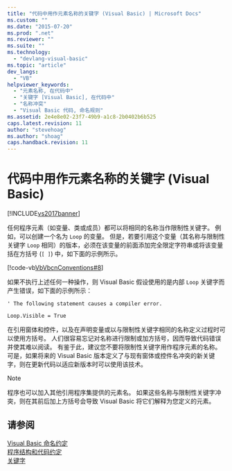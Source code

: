 ```yaml
---
title: "代码中用作元素名称的关键字 (Visual Basic) | Microsoft Docs"
ms.custom: ""
ms.date: "2015-07-20"
ms.prod: ".net"
ms.reviewer: ""
ms.suite: ""
ms.technology: 
  - "devlang-visual-basic"
ms.topic: "article"
dev_langs: 
  - "VB"
helpviewer_keywords: 
  - "元素名称, 在代码中"
  - "关键字 [Visual Basic], 在代码中"
  - "名称冲突"
  - "Visual Basic 代码, 命名规则"
ms.assetid: 2e4e8e02-23f7-49b9-a1c8-2b0402b6b525
caps.latest.revision: 11
author: "stevehoag"
ms.author: "shoag"
caps.handback.revision: 11
---
```

# 代码中用作元素名称的关键字 (Visual Basic)
[!INCLUDE[vs2017banner](../../../visual-basic/includes/vs2017banner.md)]

任何程序元素（如变量、类或成员）都可以将相同的名称当作限制性关键字。  例如，可以创建一个名为 `Loop` 的变量。  但是，若要引用这个变量（其名称与限制性关键字 `Loop` 相同）的版本，必须在该变量的前面添加完全限定字符串或将该变量括在方括号 \(`[ ]`\) 中，如下面的示例所示。  
  
 [!code-vb[VbVbcnConventions#8](../../../visual-basic/programming-guide/language-features/codesnippet/visualbasic/keywords-as-element-name_1.vb)]  
  
 如果不执行上述任何一种操作，则 Visual Basic 假设使用的是内部 `Loop` 关键字而产生错误，如下面的示例所示：  
  
 `' The following statement causes a compiler error.`  
  
 `Loop.Visible = True`  
  
 在引用窗体和控件，以及在声明变量或以与限制性关键字相同的名称定义过程时可以使用方括号。  人们很容易忘记对名称进行限制或加方括号，因而导致代码错误并使其难以阅读。  有鉴于此，建议您不要将限制性关键字用作程序元素的名称。  可是，如果将来的 Visual Basic 版本定义了与现有窗体或控件名冲突的新关键字，则在更新代码以适应新版本时可以使用该技术。  
  
> [!NOTE]
>  程序也可以加入其他引用程序集提供的元素名。  如果这些名称与限制性关键字冲突，则在其前后加上方括号会导致 Visual Basic 将它们解释为您定义的元素。  
  
## 请参阅  
 [Visual Basic 命名约定](../../../visual-basic/programming-guide/program-structure/naming-conventions.md)   
 [程序结构和代码约定](../../../visual-basic/programming-guide/program-structure/program-structure-and-code-conventions.md)   
 [关键字](../../../visual-basic/language-reference/keywords/index.md)